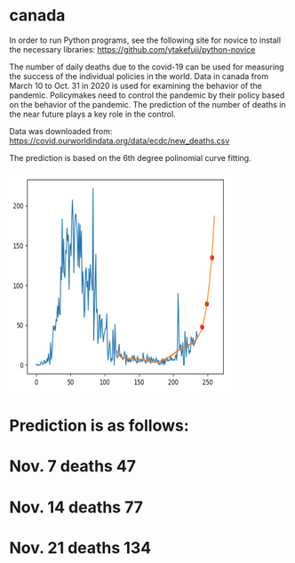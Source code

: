 # canada
In order to run Python programs, see the following site for novice to install the necessary libraries:
https://github.com/ytakefuji/python-novice

The number of daily deaths due to the covid-19 can be used for measuring the success of the individual policies in the world.  Data in canada from March 10 to Oct. 31 in 2020 is used for examining the behavior of the pandemic. Policymakes need to control the pandemic by their policy based on the behavior of the pandemic. The prediction of the number of deaths in the near future plays a key role in the control.

Data was downloaded from:
 https://covid.ourworldindata.org/data/ecdc/new_deaths.csv

The prediction is based on the 6th degree polinomial curve fitting.

<img src='./canada.png' width=400 height=400>

# Prediction is as follows:
# Nov. 7 deaths 47
# Nov. 14 deaths 77
# Nov. 21 deaths 134
